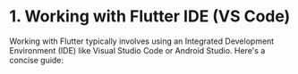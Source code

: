 # 1.  Working with Flutter IDE (VS Code)

Working with Flutter typically involves using an Integrated Development Environment (IDE) like Visual Studio Code or Android Studio. Here's a concise guide: